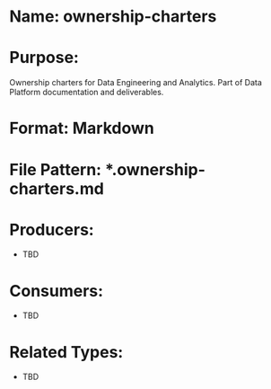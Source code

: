 # Name: ownership-charters

# Purpose:
Ownership charters for Data Engineering and Analytics. Part of Data Platform documentation and deliverables.

# Format: Markdown

# File Pattern: *.ownership-charters.md

# Producers:
- TBD

# Consumers:
- TBD

# Related Types:
- TBD
